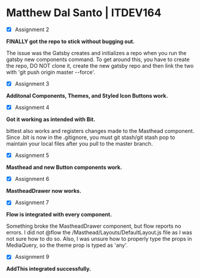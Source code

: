 # Matthew Dal Santo | ITDEV164

- [x] Assignment 2

**FINALLY got the repo to stick without bugging out.**

The issue was the Gatsby creates and initializes a repo when you run the gatsby new components command.  To get around this, you have to create the repo, DO NOT clone it, create the new gatsby repo and then link the two with 'git push origin master --force'.

- [x] Assignment 3

**Additonal Components, Themes, and Styled Icon Buttons work.**

- [x] Assignment 4

**Got it working as intended with Bit.**

bittest also works and registers changes made to the Masthead component.
Since .bit is now in the .gitignore, you must git stash/git stash pop to maintain your local files after you pull to the master branch.

- [x] Assignment 5

**Masthead and new Button components work.**

- [x] Assignment 6

**MastheadDrawer now works.**

- [x] Assignment 7

**Flow is integrated with every component.**

Something broke the MastheadDrawer component, but flow reports no errors.  I did not @flow the /Masthead/Layouts/DefaultLayout.js file as I was not sure how to do so.  Also, I was unsure how to properly type the props in MediaQuery, so the theme prop is typed as 'any'.

- [x] Assignment 9

**AddThis integrated successfully.**
